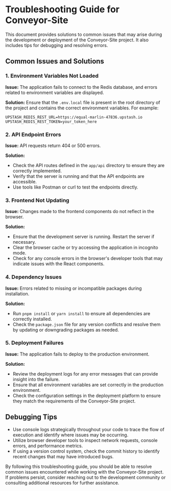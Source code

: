 # Troubleshooting Guide for Conveyor-Site

This document provides solutions to common issues that may arise during the development or deployment of the Conveyor-Site project. It also includes tips for debugging and resolving errors.

## Common Issues and Solutions

### 1. Environment Variables Not Loaded
**Issue:** The application fails to connect to the Redis database, and errors related to environment variables are displayed.

**Solution:** Ensure that the `.env.local` file is present in the root directory of the project and contains the correct environment variables. For example:

```
UPSTASH_REDIS_REST_URL=https://equal-marlin-47836.upstash.io
UPSTASH_REDIS_REST_TOKEN=your_token_here
```

### 2. API Endpoint Errors
**Issue:** API requests return 404 or 500 errors.

**Solution:** 
- Check the API routes defined in the `app/api` directory to ensure they are correctly implemented.
- Verify that the server is running and that the API endpoints are accessible.
- Use tools like Postman or curl to test the endpoints directly.

### 3. Frontend Not Updating
**Issue:** Changes made to the frontend components do not reflect in the browser.

**Solution:** 
- Ensure that the development server is running. Restart the server if necessary.
- Clear the browser cache or try accessing the application in incognito mode.
- Check for any console errors in the browser's developer tools that may indicate issues with the React components.

### 4. Dependency Issues
**Issue:** Errors related to missing or incompatible packages during installation.

**Solution:** 
- Run `pnpm install` or `yarn install` to ensure all dependencies are correctly installed.
- Check the `package.json` file for any version conflicts and resolve them by updating or downgrading packages as needed.

### 5. Deployment Failures
**Issue:** The application fails to deploy to the production environment.

**Solution:** 
- Review the deployment logs for any error messages that can provide insight into the failure.
- Ensure that all environment variables are set correctly in the production environment.
- Check the configuration settings in the deployment platform to ensure they match the requirements of the Conveyor-Site project.

## Debugging Tips

- Use console logs strategically throughout your code to trace the flow of execution and identify where issues may be occurring.
- Utilize browser developer tools to inspect network requests, console errors, and performance metrics.
- If using a version control system, check the commit history to identify recent changes that may have introduced bugs.

By following this troubleshooting guide, you should be able to resolve common issues encountered while working with the Conveyor-Site project. If problems persist, consider reaching out to the development community or consulting additional resources for further assistance.